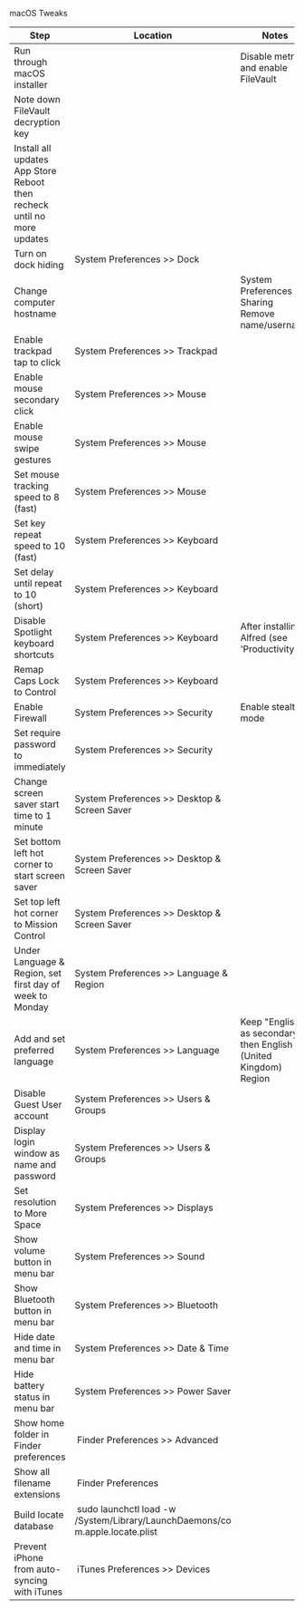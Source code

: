 macOS Tweaks

| Step  										| Location 		| Notes 		|
| --------------------------------------------- | ------------- | ------------- |
| Run through macOS installer 					| 				| Disable metrics and enable FileVault |
| Note down FileVault decryption key 			|				|				|
| Install all updates App Store Reboot then recheck until no more updates | | |
| Turn on dock hiding | System Preferences >> Dock | |
| Change computer hostname | | System Preferences >> Sharing Remove name/username | |
| Enable trackpad tap to click | System Preferences >> Trackpad | |
| Enable mouse secondary click | System Preferences >> Mouse | |
| Enable mouse swipe gestures | System Preferences >> Mouse | |
| Set mouse tracking speed to 8 (fast) | System Preferences >> Mouse | |
| Set key repeat speed to 10 (fast) | System Preferences >> Keyboard | |
| Set delay until repeat to 10 (short) | System Preferences >> Keyboard | |
| Disable Spotlight keyboard shortcuts | System Preferences >> Keyboard | After installing Alfred (see 'Productivity') |
| Remap Caps Lock to Control | System Preferences >> Keyboard | |
| Enable Firewall | System Preferences >> Security | Enable stealth mode |
| Set require password to immediately | System Preferences >> Security | |
| Change screen saver start time to 1 minute | System Preferences >> Desktop & Screen Saver | |
| Set bottom left hot corner to start screen saver | System Preferences >> Desktop & Screen Saver | |
| Set top left hot corner to Mission Control | System Preferences >> Desktop & Screen Saver | |
| Under Language & Region, set first day of week to Monday | System Preferences >> Language & Region | |
| Add and set preferred language | System Preferences >> Language | Keep "English" as secondary then English (United Kingdom) Region |
| Disable Guest User account | System Preferences >> Users & Groups | |
| Display login window as name and password | System Preferences >> Users & Groups | |
| Set resolution to More Space | System Preferences >> Displays | |
| Show volume button in menu bar | System Preferences >> Sound | |
| Show Bluetooth button in menu bar | System Preferences >> Bluetooth | |
| Hide date and time in menu bar | System Preferences >> Date & Time | |
| Hide battery status in menu bar | System Preferences >> Power Saver | |
| Show home folder in Finder preferences | Finder Preferences >> Advanced | |
| Show all filename extensions | Finder Preferences | |
| Build locate database | sudo launchctl load -w /System/Library/LaunchDaemons/co m.apple.locate.plist | |
| Prevent iPhone from auto-syncing with iTunes | iTunes Preferences >> Devices | |

